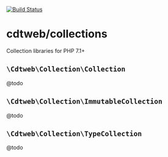 [![Build Status](https://travis-ci.org/cdtweb/collections.svg?branch=master)](https://travis-ci.org/cdtweb/collections)

# cdtweb/collections

Collection libraries for PHP 7.1+

## `\Cdtweb\Collection\Collection`

@todo

## `\Cdtweb\Collection\ImmutableCollection`

@todo

## `\Cdtweb\Collection\TypeCollection`

@todo